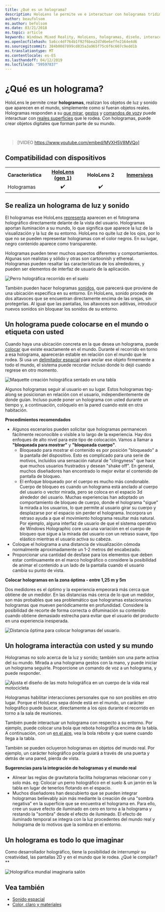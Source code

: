 ```yaml
---
title: ¿Qué es un holograma?
description: HoloLens le permite ve e interactuar con hologramas tridimensionales, objetos de luz y sonido aparecen en el mundo que le rodea.
author: beaufolsom
ms.author: befolsom
ms.date: 03/21/2018
ms.topic: article
keywords: Windows Mixed Reality, HoloLens, hologramas, diseño, interacción
ms.openlocfilehash: 5a6cc4df764b1f92f6bea2d7d6e6effe2164e4d6
ms.sourcegitcommit: 384b0087899cd835a3a965f75c6f6c607c9edd1b
ms.translationtype: MT
ms.contentlocale: es-ES
ms.lasthandoff: 04/12/2019
ms.locfileid: "59597837"
---
```

# <a name="what-is-a-hologram"></a>¿Qué es un holograma?

HoloLens le permite crear **hologramas**, realizan los objetos de luz y sonido que aparecen en el mundo, simplemente como si fueran objetos reales. Hologramas responden a su [que mirar](gaze.md), [gestos](gestures.md) y [comandos de voz](voice-input.md)y puede interactuar con [reales superficies](spatial-mapping.md) que le rodea. Con hologramas, puede crear objetos digitales que forman parte de su mundo.

<br>

>[!VIDEO https://www.youtube.com/embed/MVXH5V8MVQo]

## <a name="device-support"></a>Compatibilidad con dispositivos

<table>
<tr>
<th>Característica</th><th style="width:150px"> <a href="hololens-hardware-details.md">HoloLens (gen 1)</a></th><th style="width:150px">HoloLens 2</th><th style="width:150px"> <a href="immersive-headset-hardware-details.md">Inmersivos</a></th>
</tr><tr>
<td> Hologramas</td><td style="text-align: center;"> ✔️</td><td style="text-align: center;"> ✔️</td><td style="text-align: center;"></td>
</tr>
</table>

## <a name="a-hologram-is-made-of-light-and-sound"></a>Se realiza un holograma de luz y sonido

El hologramas ese HoloLens [representa](rendering.md) aparecen en el fotograma holográfico directamente delante de la vista del usuario. Hologramas aportan iluminación a su mundo, lo que significa que aparece la luz de la visualización y la luz de su entorno. HoloLens no quite luz de los ojos, por lo que no se pueden representar hologramas con el color negros. En su lugar, negro contenido aparece como transparente.

Hologramas pueden tener muchos aspectos diferentes y comportamientos. Algunas son realistas y sólido y otras son cartoonish y ethereal. Hologramas pueden resaltar las características de los alrededores, y pueden ser elementos de interfaz de usuario de la aplicación.

![Perro holográfica recorrido en el suelo](images/fang3-640px.jpg)

También pueden hacer hologramas [sonidos](spatial-sound.md), que parecerá que proviene de una ubicación específica en su entorno. En HoloLens, sonido procede de dos altavoces que se encuentran directamente encima de las orejas, sin protegerlas. Al igual que las pantallas, los altavoces son aditivas, introducir nuevos sonidos sin bloquear los sonidos de su entorno.

## <a name="a-hologram-can-be-placed-in-the-world-or-tag-along-with-you"></a>Un holograma puede colocarse en el mundo o etiqueta con usted

Cuando haya una ubicación concreta en la que desea un holograma, puede [colocar](coordinate-systems.md) que existe exactamente en el mundo. Durante el recorrido en torno a esa holograma, aparecerán estable en relación con el mundo que le rodea. Si usa un [delimitador espacial](coordinate-systems.md#spatial-anchors) para anclar ese objeto firmemente a todo el mundo, el sistema puede recordar incluso donde lo dejó cuando regrese en otro momento.

![Maquette creación holográfica sentado en una tabla](images/image5-640px.png)

Algunos hologramas seguir al usuario en su lugar. Estos hologramas tag-along se posicionan en relación con el usuario, independientemente de donde guían. Incluso puede poner un holograma con usted durante un tiempo y, a continuación, colóquelo en la pared cuando esté en otra habitación.

**Procedimientos recomendados**
* Algunos escenarios pueden solicitar que hologramas permanecen fácilmente reconocible o visible a lo largo de la experiencia. Hay dos enfoques de alto nivel para este tipo de colocación. Vamos a llamar a **"bloqueada para mostrar"** y **"bloqueada cuerpo"**.
   * Bloqueado para mostrar el contenido es por posición "bloqueado" a la pantalla del dispositivo. Esto es complicado para una serie de motivos, incluidos una sensación natural de "clingyness" que hace que muchos usuarios frustrados y desean "shake off". En general, muchos diseñadores han encontrado lo mejor evitar el contenido de pantalla de bloqueo.
   * El enfoque bloqueado por el cuerpo es mucho más condonable. Cuerpo de bloqueo es cuando un holograma está anclado al cuerpo del usuario o vector mirada, pero se coloca en el espacio 3d alrededor del usuario. Muchas experiencias han adoptado un comportamiento de bloqueo de cuerpo, donde el holograma "sigue" la mirada a los usuarios, lo que permite al usuario girar su cuerpo y desplazarse por el espacio sin perder el holograma. Incorpora un retraso ayuda a que el movimiento holograma resultar más natural. Por ejemplo, alguna interfaz de usuario de que el sistema operativo de Windows Holographic core usa una variación en el cuerpo de bloqueo que sigue a la mirada del usuario con un retraso suave, tipo elástico mientras el usuario activa su cabeza.
* Coloque el holograma a una distancia de visualización cómoda normalmente aproximadamente un 1-2 metros del encabezado.
* Proporcionar una cantidad de desfase para los elementos que deben estar continuamente en el marco holográfico o considere la posibilidad de animar el contenido a un lado de la pantalla cuando el usuario cambia su punto de vista.

**Colocar hologramas en la zona óptima - entre 1,25 m y 5m**

Dos medidores es el óptimo y la experiencia empeorará más cerca que obtiene de un medidor. En las distancias más cerca de lo que un medidor, son más probables que sea problemático que hologramas estacionarios hologramas que mueven periódicamente en profundidad. Considere la posibilidad de recorte de forma correcta o difuminación su contenido cuando obtiene demasiado estrecha para evitar que el usuario del producto en una experiencia inesperada.

![Distancia óptima para colocar hologramas del usuario.](images/distanceguiderendering-640px.png)

## <a name="a-hologram-interacts-with-you-and-your-world"></a>Un holograma interactúa con usted y su mundo

Hologramas no solo acerca de la luz y sonido; también son una parte activa del su mundo. Mirada a una holograma gestos con la mano, y puede iniciar un holograma seguirle. Proporcione un comando de voz a un holograma, y puede responder.

![Ajusta el diseño de las moto holográfica en un cuerpo de la vida real motocicleta](images/image8-640px.png)

Hologramas habilitar interacciones personales que no son posibles en otro lugar. Porque el HoloLens sepa dónde está en el mundo, un carácter holográfico puede buscar, directamente a los ojos durante el recorrido en torno a la sala de reuniones.

También puede interactuar un holograma con respecto a su entorno. Por ejemplo, puede colocar una bola que rebota holográfica encima de la tabla. A continuación, con un [en el aire](gestures.md#air-tap), vea la bola rebote y que suene cuando llega a la tabla.

También se pueden ocluyeron hologramas en objetos del mundo real. Por ejemplo, un carácter holográfico podría guiará a través de una puerta y detrás de una pared, pierda de vista.

**Sugerencias para la integración de hologramas y el mundo real**
* Alinear las reglas de gravitatoria facilita hologramas relacionar con y solo más. eg: Colocar un perro holográfico en el suelo & un jarrón en la tabla en lugar de tenerlos flotando en el espacio.
* Muchos diseñadores han descubierto que se pueden integrar hologramas believably aún más mediante la creación de una "sombra negativa" en la superficie que se encuentra el holograma en. Para ello, cree un suave efecto de iluminado en cero en torno a la holograma y restando la "sombra" desde el efecto de iluminado. El efecto de iluminado temporal se integra con la luz procedentes del mundo real y holograma de lo motivos que la sombra en el entorno.

## <a name="a-hologram-is-whatever-you-dream-up"></a>Un holograma es todo lo que imaginar

Como desarrollador holográfico, tiene la posibilidad de interrumpir su creatividad, las pantallas 2D y en el mundo que le rodea. ¿Qué le compilar? **

![Holográfica mundial imaginaria salón](images/designoverview.jpg)

## <a name="see-also"></a>Vea también
* [Sonido espacial](spatial-sound.md)
* [Color, claro y materiales](color,-light-and-materials.md)
